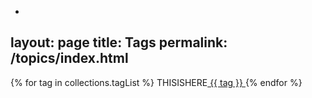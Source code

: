 -
layout: page
title: Tags
permalink: /topics/index.html
---

<div class="my-s-m cluster">
{% for tag in collections.tagList %}
THISISHERE<a href="/topics/{{ tag }}" class="button">
{{ tag }}
</a>
{% endfor %}
</div>